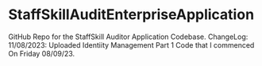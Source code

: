 # StaffSkillAuditEnterpriseApplication
GitHub Repo for the StaffSkill Auditor Application Codebase.
ChangeLog:
11/08/2023: Uploaded Identiity Management Part 1 Code that I commenced On Friday 08/09/23.
